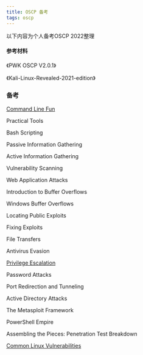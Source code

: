 ```yaml
---
title: OSCP 备考
tags: oscp
---
```


以下内容为个人备考OSCP 2022整理

#### 参考材料

《PWK OSCP V2.0.1》

《Kali-Linux-Revealed-2021-edition》

### 备考

[Command Line Fun](https://iihack.com/pages/oscp/Command-Line-Fun.html)

Practical Tools

Bash Scripting

Passive Information Gathering

Active Information Gathering

Vulnerability Scanning

Web Application Attacks

Introduction to Buffer Overflows

Windows Buffer Overflows

Locating Public Exploits

Fixing Exploits

File Transfers

Antivirus Evasion

[Privilege Escalation](https://iihack.com/pages/oscp/Privilege-Escalation.html)

Password Attacks

Port Redirection and Tunneling

Active Directory Attacks

The Metasploit Framework

PowerShell Empire

Assembling the Pieces: Penetration Test Breakdown

[Common Linux Vulnerabilities](https://iihack.com/pages/oscp/Common-Linux-Vulnerabilities.html)

